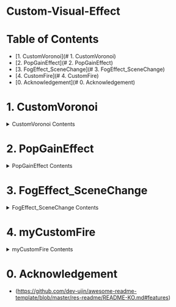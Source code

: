 # Custom-Visual-Effect

# Table of Contents
- [1. CustomVoronoi](# 1. CustomVoronoi)
- [2. PopGainEffect](# 2. PopGainEffect)
- [3. FogEffect_SceneChange](# 3. FogEffect_SceneChange)
- [4. CustomFire](# 4. CustomFire)
- [0. Acknowledgement](# 0. Acknowledgement)


# 1. CustomVoronoi
<details>
  <summary> CustomVoronoi Contents </summary>
  배경 : 게임의 광원 효과를 내려 원형 sprite로 빛을 구현하니 너무 인위적인 감이 있어 카툰적 표현으로 광원 구현을 해보려 함

  ![image](https://github.com/ln32/CustomVoronoi/assets/94381505/84f5f329-117a-42ed-807d-51bbd8da9c8b)
  
  
  hlsl code - raw voronoi data 를 Stained glass 로 전환 
  
  
  ![image](https://github.com/ln32/CustomVoronoi/assets/94381505/b92a2b1f-a384-4e94-a966-2593f3d58b8d)
  
  ㄴ 전후비교
</details>





# 2. PopGainEffect
<details>
  <summary> PopGainEffect Contents </summary>
  배경 : 추가중
</details>



# 3. FogEffect_SceneChange
<details>
  <summary> FogEffect_SceneChange Contents </summary>
  구현 배경 : 게임의 씬 이동간에, 화면을 검게 변환시킬 중간 단계를 구현하는 쉐이더가 필요함을 느낌
  
  ![Animation3](https://github.com/ln32/Custom-Visual-Effect/assets/94381505/afb3eaae-9999-48f8-9b4e-856b34105847)
  
  개발하며 인상깊은 포인트) 애매하면 여러 효과를 겹치고 유효 영역을 계산하자
</details>



# 4. myCustomFire
<details>
  <summary> myCustomFire Contents </summary>
  ![fireGif_1](https://github.com/ln32/Custom-Visual-Effect/assets/94381505/02bd3d2d-2689-4e54-bab1-0a5377a96bc3)
  
  ![fireGif_2](https://github.com/ln32/Custom-Visual-Effect/assets/94381505/42455cb9-1802-46e0-855b-e2eda24c947d)
  
  
  UV 왜곡을 통한 불꽃 일렁임 구현과 해당 영역에 알파값을 1이상으로 할당한 후, 포스트프로세싱을 통해 불꽃 쉐이더를 구현. 
  
  
  ![image](https://github.com/ln32/Custom-Visual-Effect/assets/94381505/86fe7ccc-99f5-41fc-9d78-d844e61df99d)
  
  위는 포스트 프로세싱이 없을 때의 출력
</details>





# 0. Acknowledgement
- (https://github.com/dev-ujin/awesome-readme-template/blob/master/res-readme/README-KO.md#features)
